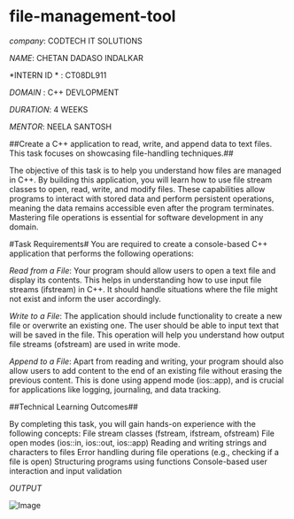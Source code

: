# file-management-tool

*company*: CODTECH IT SOLUTIONS

*NAME*: CHETAN DADASO INDALKAR

*INTERN ID * : CT08DL911

*DOMAIN* : C++ DEVLOPMENT

*DURATION*: 4 WEEKS

*MENTOR*: NEELA SANTOSH

##Create a C++ application to read, write, and append data to text files.
This task focuses on showcasing file-handling techniques.##

The objective of this task is to help you understand how files are managed in C++. By building this application, you will learn how to use file stream classes to open, read, write, and modify files. These capabilities allow programs to interact with stored data and perform persistent operations, meaning the data remains accessible even after the program terminates. Mastering file operations is essential for software development in any domain.

#Task Requirements#
You are required to create a console-based C++ application that performs the following operations:

*Read from a File*:
Your program should allow users to open a text file and display its contents. This helps in understanding how to use input file streams (ifstream) in C++. It should handle situations where the file might not exist and inform the user accordingly.

*Write to a File*:
The application should include functionality to create a new file or overwrite an existing one. The user should be able to input text that will be saved in the file. This operation will help you understand how output file streams (ofstream) are used in write mode.

*Append to a File*:
Apart from reading and writing, your program should also allow users to add content to the end of an existing file without erasing the previous content. This is done using append mode (ios::app), and is crucial for applications like logging, journaling, and data tracking.

##Technical Learning Outcomes##

By completing this task, you will gain hands-on experience with the following concepts:
File stream classes (fstream, ifstream, ofstream)
File open modes (ios::in, ios::out, ios::app)
Reading and writing strings and characters to files
Error handling during file operations (e.g., checking if a file is open)
Structuring programs using functions
Console-based user interaction and input validation

*OUTPUT* 

![Image](https://github.com/user-attachments/assets/c36b7a32-9cbb-474c-9a44-2db8cb23de73)

